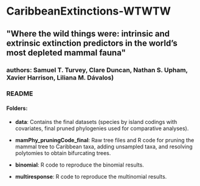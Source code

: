 # CaribbeanExtinctions-WTWTW
## "Where the wild things were: intrinsic and extrinsic extinction predictors in the world’s most depleted mammal fauna"
### authors: Samuel T. Turvey, Clare Duncan, Nathan S. Upham, Xavier Harrison, Liliana M. Dávalos)

### README

#### Folders:

- __data__: Contains the final datasets (species by island codings with covariates, final pruned phylogenies used for comparative analyses).

- __mamPhy_pruningCode_final__: Raw tree files and R code for pruning the mammal tree to Caribbean taxa, adding unsampled taxa, and resolving polytomies to obtain bifurcating trees.

- __binomial__: R code to reproduce the binomial results.

- __multiresponse__: R code to reproduce the multinomial results.
